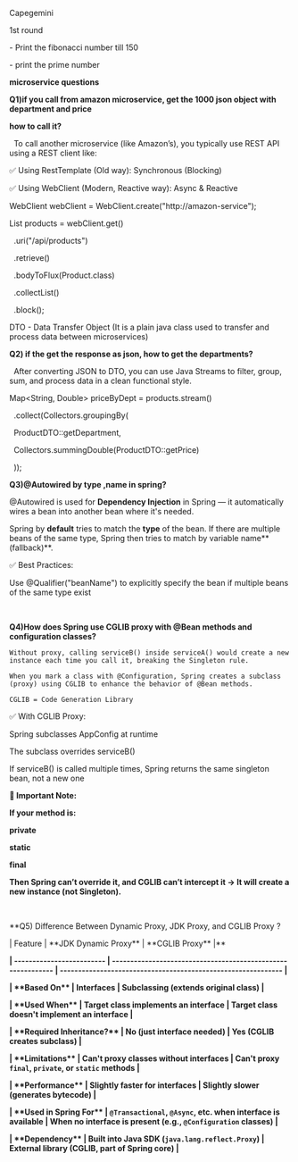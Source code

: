 

Capegemini

1st round

\- Print the fibonacci number till 150 

\- print the prime number


**microservice questions**


**Q1)if you call from amazon microservice, get the 1000 json object with department and price**

**how to call it?**



&nbsp;  To call another microservice (like Amazon’s), you typically use REST API using a REST client like:



✅ Using RestTemplate (Old way): Synchronous (Blocking)



✅ Using WebClient (Modern, Reactive way): Async \& Reactive



WebClient webClient = WebClient.create("http://amazon-service");



List<Product> products = webClient.get()

&nbsp;   .uri("/api/products")

&nbsp;   .retrieve()

&nbsp;   .bodyToFlux(Product.class)

&nbsp;   .collectList()

&nbsp;   .block();



DTO - Data Transfer Object (It is a plain java class used to transfer and process data between microservices)



**Q2) if the get the response as json, how to get the departments?**


&nbsp;  After converting JSON to DTO, you can use Java Streams to filter, group, sum, and process data in a clean functional style.

Map<String, Double> priceByDept = products.stream()

&nbsp;   .collect(Collectors.groupingBy(

&nbsp;       ProductDTO::getDepartment,

&nbsp;       Collectors.summingDouble(ProductDTO::getPrice)

&nbsp;   ));





**Q3)@Autowired by type ,name in spring?**

@Autowired is used for **Dependency Injection** in Spring — it automatically wires a bean into another bean where it's needed.



Spring by **default** tries to match the **type** of the bean. If there are multiple beans of the same type, Spring then tries to match by variable name**(fallback)**.

✅ Best Practices:

Use @Qualifier("beanName") to explicitly specify the bean if multiple beans of the same type exist

&nbsp;

**Q4)How does Spring use CGLIB proxy with @Bean methods and configuration classes?**

	Without proxy, calling serviceB() inside serviceA() would create a new instance each time you call it, breaking the Singleton rule.

	When you mark a class with @Configuration, Spring creates a subclass (proxy) using CGLIB to enhance the behavior of @Bean methods.

	CGLIB = Code Generation Library

✅ With CGLIB Proxy:


Spring subclasses AppConfig at runtime



The subclass overrides serviceB()



If serviceB() is called multiple times, Spring returns the same singleton bean, not a new one


**🔴 Important Note:**

**If your method is:**



**private**



**static**



**final**



**Then Spring can’t override it, and CGLIB can’t intercept it → It will create a new instance (not Singleton).**



&nbsp;

**Q5) Difference Between Dynamic Proxy, JDK Proxy, and CGLIB Proxy ?

| Feature                   | \*\*JDK Dynamic Proxy\*\*                                        | \*\*CGLIB Proxy\*\*                                               |**

**| ------------------------- | ------------------------------------------------------------ | ------------------------------------------------------------- |**

**| \*\*Based On\*\*              | Interfaces                                                   | Subclassing (extends original class)                          |**

**| \*\*Used When\*\*             | Target class implements an interface                         | Target class doesn't implement an interface                   |**

**| \*\*Required Inheritance?\*\* | No (just interface needed)                                   | Yes (CGLIB creates subclass)                                  |**

**| \*\*Limitations\*\*           | Can't proxy classes without interfaces                       | Can't proxy `final`, `private`, or `static` methods           |**

**| \*\*Performance\*\*           | Slightly faster for interfaces                               | Slightly slower (generates bytecode)                          |**

**| \*\*Used in Spring For\*\*    | `@Transactional`, `@Async`, etc. when interface is available | When no interface is present (e.g., `@Configuration` classes) |**

**| \*\*Dependency\*\*            | Built into Java SDK (`java.lang.reflect.Proxy`)              | External library (CGLIB, part of Spring core)                 |**





